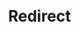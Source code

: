﻿---
layout: src/layouts/Redirect.astro
title: Redirect
redirect: /docs/octopus-rest-api/octopus.migrator.exe-command-line
pubDate:  2023-01-01
navSearch: false
navSitemap: false
navMenu: false
---
